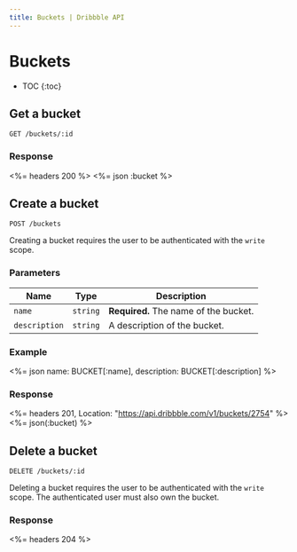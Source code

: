 ```yaml
---
title: Buckets | Dribbble API
---
```


# Buckets

* TOC
{:toc}

## Get a bucket

    GET /buckets/:id

### Response

<%= headers 200 %>
<%= json :bucket %>

## Create a bucket

    POST /buckets

Creating a bucket requires the user to be authenticated with the `write` scope.

### Parameters

| Name | Type | Description |
|------|------|-------------|
| `name` | `string` | **Required.** The name of the bucket. |
| `description` | `string` | A description of the bucket. |

### Example

<%= json name: BUCKET[:name], description: BUCKET[:description] %>

### Response

<%= headers 201, Location: "https://api.dribbble.com/v1/buckets/2754" %>
<%= json(:bucket) %>

## Delete a bucket

    DELETE /buckets/:id

Deleting a bucket requires the user to be authenticated with the `write`
scope. The authenticated user must also own the bucket.

### Response

<%= headers 204 %>
